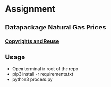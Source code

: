 # Assignment

## Datapackage Natural Gas Prices

### [Copyrights and Reuse](https://www.eia.gov/about/copyrights_reuse.php)

## Usage

- Open terminal in root of the repo
- pip3 install -r requirements.txt
- python3 process.py